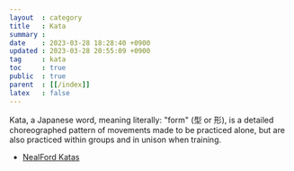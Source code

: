 ```yaml
---
layout  : category
title   : Kata
summary : 
date    : 2023-03-28 18:28:40 +0900
updated : 2023-03-28 20:55:09 +0900
tag     : kata
toc     : true
public  : true
parent  : [[/index]]
latex   : false
---
```


Kata, a Japanese word, meaning literally: "form" (型 or 形), is a detailed choreographed pattern of movements made to be practiced alone, but are also practiced within groups and in unison when training.

- [NealFord Katas](https://nealford.com/katas/)